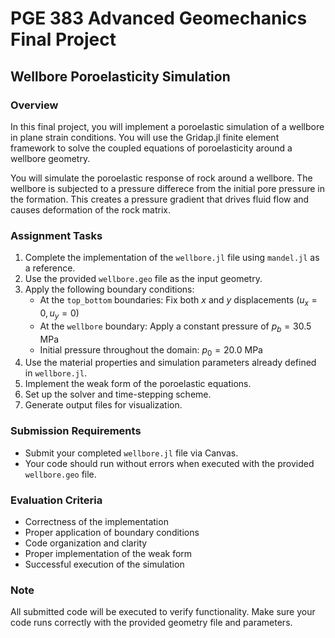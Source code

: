 # PGE 383 Advanced Geomechanics Final Project 

## Wellbore Poroelasticity Simulation

### Overview
In this final project, you will implement a poroelastic simulation of a wellbore in plane strain conditions. You will use the Gridap.jl finite element framework to solve the coupled equations of poroelasticity around a wellbore geometry.

You will simulate the poroelastic response of rock around a wellbore. The wellbore is subjected to a pressure differece from the initial pore pressure in the formation. This creates a pressure gradient that drives fluid flow and causes deformation of the rock matrix.

### Assignment Tasks

1. Complete the implementation of the `wellbore.jl` file using `mandel.jl` as a reference.
2. Use the provided `wellbore.geo` file as the input geometry.
3. Apply the following boundary conditions:
   - At the `top_bottom` boundaries: Fix both $x$ and $y$ displacements ($u_x = 0, u_y = 0$)
   - At the `wellbore` boundary: Apply a constant pressure of $p_b = 30.5$ MPa
   - Initial pressure throughout the domain: $p_0 = 20.0$ MPa
4. Use the material properties and simulation parameters already defined in `wellbore.jl`.
5. Implement the weak form of the poroelastic equations.
6. Set up the solver and time-stepping scheme.
7. Generate output files for visualization.

### Submission Requirements
- Submit your completed `wellbore.jl` file via Canvas.
- Your code should run without errors when executed with the provided `wellbore.geo` file.

### Evaluation Criteria
- Correctness of the implementation
- Proper application of boundary conditions
- Code organization and clarity
- Proper implementation of the weak form
- Successful execution of the simulation

### Note
All submitted code will be executed to verify functionality. Make sure your code runs correctly with the provided geometry file and parameters.

